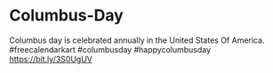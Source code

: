 # Columbus-Day
Columbus day is celebrated annually in the United States Of America. #freecalendarkart #columbusday  #happycolumbusday https://bit.ly/3S0UgUV
